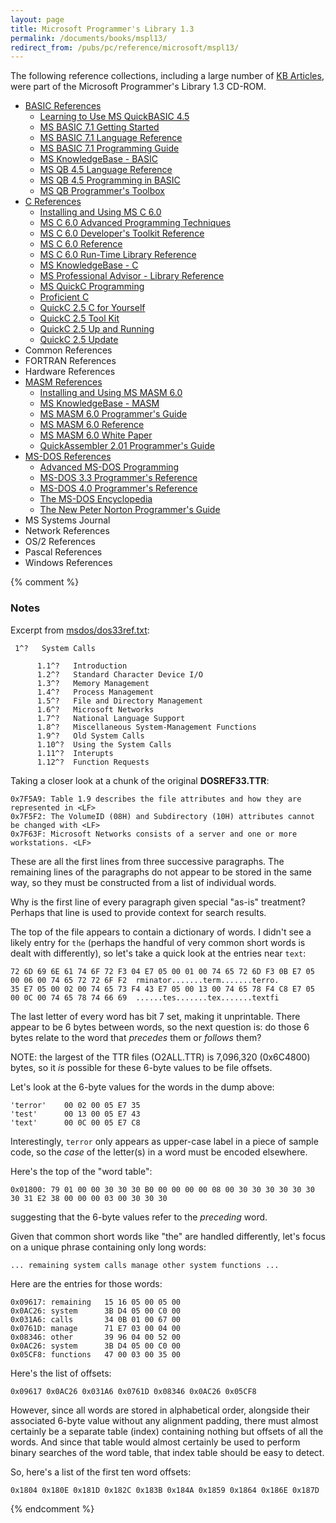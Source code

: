 ```yaml
---
layout: page
title: Microsoft Programmer's Library 1.3
permalink: /documents/books/mspl13/
redirect_from: /pubs/pc/reference/microsoft/mspl13/
---
```


The following reference collections, including a large number of [KB Articles](kb/), were part of the Microsoft Programmer's Library 1.3 CD-ROM.

  - [BASIC References](basic/)
      - [Learning to Use MS QuickBASIC 4.5](basic/qblearn/)
      - [MS BASIC 7.1 Getting Started](basic/b7start/)
      - [MS BASIC 7.1 Language Reference](basic/b7lang/)
      - [MS BASIC 7.1 Programming Guide](basic/b7prog/)
      - [MS KnowledgeBase - BASIC](basic/kbase_b/)
      - [MS QB 4.5 Language Reference](basic/qblang/)
      - [MS QB 4.5 Programming in BASIC](basic/qbprog/)
      - [MS QB Programmer's Toolbox](basic/qbtools/)
  - [C References](c/)
      - [Installing and Using MS C 6.0](c/cinstall/)
      - [MS C 6.0 Advanced Programming Techniques](c/cadvprg/)
      - [MS C 6.0 Developer's Toolkit Reference](c/ctoolkit/)
      - [MS C 6.0 Reference](c/cref/)
      - [MS C 6.0 Run-Time Library Reference](c/clibref/)
      - [MS KnowledgeBase - C](c/kbase_c/)
      - [MS Professional Advisor - Library Reference](c/cadvisor/)
      - [MS QuickC Programming](c/mspqc/)
      - [Proficient C](c/profc/)
      - [QuickC 2.5 C for Yourself](c/c4yrself/)
      - [QuickC 2.5 Tool Kit](c/qctools/)
      - [QuickC 2.5 Up and Running](c/qcuprun/)
      - [QuickC 2.5 Update](c/qcupdate/)
  - Common References
  - FORTRAN References
  - Hardware References
  - [MASM References](masm/)
      - [Installing and Using MS MASM 6.0](masm/minstall/)
      - [MS KnowledgeBase - MASM](masm/kbase_m/)
      - [MS MASM 6.0 Programmer's Guide](masm/mpguide/)
      - [MS MASM 6.0 Reference](masm/mref/)
      - [MS MASM 6.0 White Paper](masm/mwhite/)
      - [QuickAssembler 2.01 Programmer's Guide](masm/qaprog/)
  - [MS-DOS References](msdos/)
      - [Advanced MS-DOS Programming](msdos/advdos/)
      - [MS-DOS 3.3 Programmer's Reference](msdos/dosref33/)
      - [MS-DOS 4.0 Programmer's Reference](msdos/dosref40/)
      - [The MS-DOS Encyclopedia](msdos/encyclopedia/)
      - [The New Peter Norton Programmer's Guide](msdos/norton/)
  - MS Systems Journal
  - Network References
  - OS/2 References
  - Pascal References
  - Windows References

{% comment %}

### Notes

Excerpt from [msdos/dos33ref.txt](msdos/dosref33/):

	 1^?   System Calls
	
	      1.1^?   Introduction
	      1.2^?   Standard Character Device I/O
	      1.3^?   Memory Management
	      1.4^?   Process Management
	      1.5^?   File and Directory Management
	      1.6^?   Microsoft Networks
	      1.7^?   National Language Support
	      1.8^?   Miscellaneous System-Management Functions
	      1.9^?   Old System Calls
	      1.10^?  Using the System Calls
	      1.11^?  Interupts
	      1.12^?  Function Requests

Taking a closer look at a chunk of the original **DOSREF33.TTR**:

	0x7F5A9: Table 1.9 describes the file attributes and how they are represented in <LF>
	0x7F5F2: The VolumeID (08H) and Subdirectory (10H) attributes cannot be changed with <LF>
	0x7F63F: Microsoft Networks consists of a server and one or more workstations. <LF> 

These are all the first lines from three successive paragraphs.  The remaining lines of the paragraphs
do not appear to be stored in the same way, so they must be constructed from a list of individual words.

Why is the first line of every paragraph given special "as-is" treatment?  Perhaps that line is used to
provide context for search results.

The top of the file appears to contain a dictionary of words.  I didn't see a likely entry for `the`
(perhaps the handful of very common short words is dealt with differently), so let's take a quick look at
the entries near `text`:

	72 6D 69 6E 61 74 6F 72 F3 04 E7 05 00 01 00 74 65 72 6D F3 0B E7 05 00 06 00 74 65 72 72 6F F2  rminator.......term.......terro.
	35 E7 05 00 02 00 74 65 73 F4 43 E7 05 00 13 00 74 65 78 F4 C8 E7 05 00 0C 00 74 65 78 74 66 69  ......tes.......tex.......textfi

The last letter of every word has bit 7 set, making it unprintable.  There appear to be 6 bytes between words,
so the next question is: do those 6 bytes relate to the word that *precedes* them or *follows* them?

NOTE: the largest of the TTR files (O2ALL.TTR) is 7,096,320 (0x6C4800) bytes, so it *is* possible for
these 6-byte values to be file offsets.

Let's look at the 6-byte values for the words in the dump above:

	'terror'    00 02 00 05 E7 35
	'test'      00 13 00 05 E7 43
	'text'      00 0C 00 05 E7 C8

Interestingly, `terror` only appears as upper-case label in a piece of sample code, so the *case* of the letter(s)
in a word must be encoded elsewhere.

Here's the top of the "word table":

	0x01800: 79 01 00 00 30 30 30 B0 00 00 00 00 08 00 30 30 30 30 30 30 30 31 E2 38 00 00 00 03 00 30 30 30

suggesting that the 6-byte values refer to the *preceding* word.

Given that common short words like "the" are handled differently, let's focus on a unique phrase containing only
long words:

	... remaining system calls manage other system functions ...

Here are the entries for those words:

	0x09617: remaining   15 16 05 00 05 00
	0x0AC26: system      3B D4 05 00 C0 00
	0x031A6: calls       34 0B 01 00 67 00
	0x0761D: manage      71 E7 03 00 04 00
	0x08346: other       39 96 04 00 52 00
	0x0AC26: system      3B D4 05 00 C0 00
	0x05CF8: functions   47 00 03 00 35 00
	
Here's the list of offsets:

	0x09617 0x0AC26 0x031A6 0x0761D 0x08346 0x0AC26 0x05CF8

However, since all words are stored in alphabetical order, alongside their associated 6-byte value without any
alignment padding, there must almost certainly be a separate table (index) containing nothing but offsets of all
the words.  And since that table would almost certainly be used to perform binary searches of the word table,
that index table should be easy to detect.

So, here's a list of the first ten word offsets:

	0x1804 0x180E 0x181D 0x182C 0x183B 0x184A 0x1859 0x1864 0x186E 0x187D

{% endcomment %}
